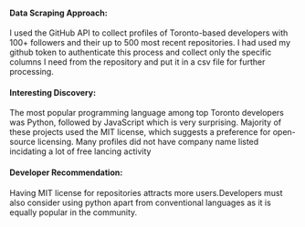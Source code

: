 #### Data Scraping Approach: 
I used the GitHub API to collect profiles of Toronto-based developers with 100+ followers and their up to 500 most recent repositories. I had used my github token to authenticate this process and collect only the specific columns I need from the repository and put it in a csv file for further processing.

#### Interesting Discovery: 
The most popular programming language among top Toronto developers was Python, followed by JavaScript which is very surprising. Majority of these projects used the MIT license, which suggests a preference for open-source licensing.
Many profiles did not have company name listed incidating a lot of free lancing activity 

#### Developer Recommendation:
Having MIT license for repositories attracts more users.Developers must also consider using python apart from conventional languages as it is equally popular in the community.
